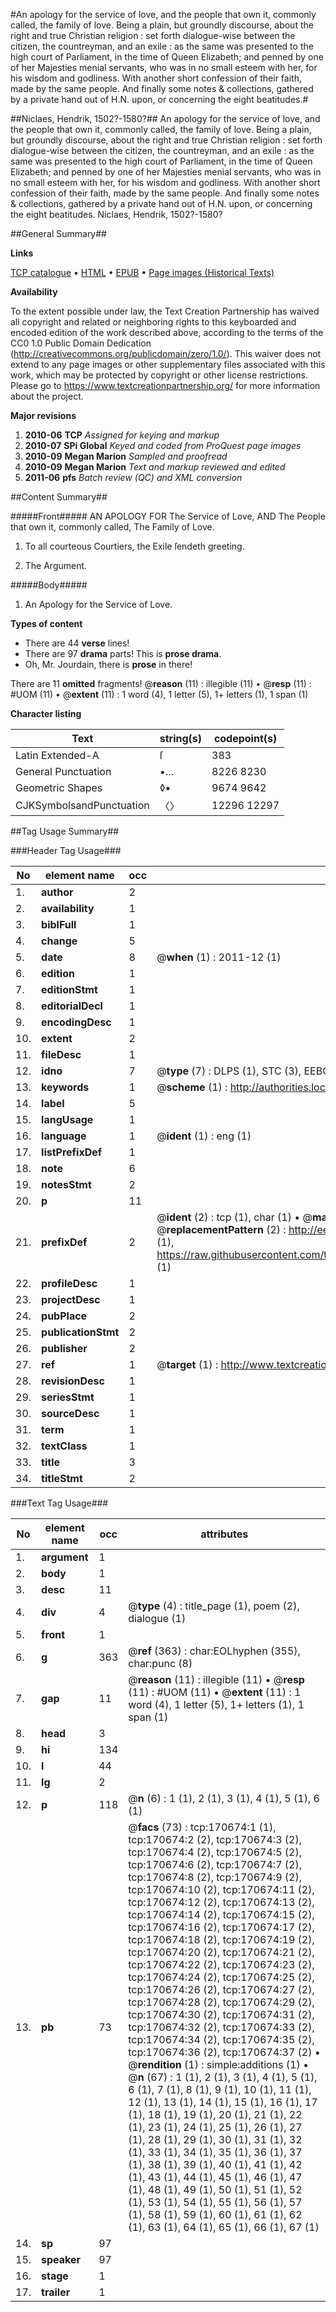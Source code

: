 #An apology for the service of love, and the people that own it, commonly called, the family of love. Being a plain, but groundly discourse, about the right and true Christian religion : set forth dialogue-wise between the citizen, the countreyman, and an exile : as the same was presented to the high court of Parliament, in the time of Queen Elizabeth; and penned by one of her Majesties menial servants, who was in no small esteem with her, for his wisdom and godliness. With another short confession of their faith, made by the same people. And finally some notes & collections, gathered by a private hand out of H.N. upon, or concerning the eight beatitudes.#

##Niclaes, Hendrik, 1502?-1580?##
An apology for the service of love, and the people that own it, commonly called, the family of love. Being a plain, but groundly discourse, about the right and true Christian religion : set forth dialogue-wise between the citizen, the countreyman, and an exile : as the same was presented to the high court of Parliament, in the time of Queen Elizabeth; and penned by one of her Majesties menial servants, who was in no small esteem with her, for his wisdom and godliness. With another short confession of their faith, made by the same people. And finally some notes & collections, gathered by a private hand out of H.N. upon, or concerning the eight beatitudes.
Niclaes, Hendrik, 1502?-1580?

##General Summary##

**Links**

[TCP catalogue](http://www.ota.ox.ac.uk/tcp/)  • 
[HTML](http://tei.it.ox.ac.uk/tcp/Texts-HTML/free/A89/A89682.html)  • 
[EPUB](http://tei.it.ox.ac.uk/tcp/Texts-EPUB/free/A89/A89682.epub) • 
[Page images (Historical Texts)](https://historicaltexts.jisc.ac.uk/eebo-99869141e)

**Availability**

To the extent possible under law, the Text Creation Partnership has waived all copyright and related or neighboring rights to this keyboarded and encoded edition of the work described above, according to the terms of the CC0 1.0 Public Domain Dedication (http://creativecommons.org/publicdomain/zero/1.0/). This waiver does not extend to any page images or other supplementary files associated with this work, which may be protected by copyright or other license restrictions. Please go to https://www.textcreationpartnership.org/ for more information about the project.

**Major revisions**

1. __2010-06__ __TCP__ *Assigned for keying and markup*
1. __2010-07__ __SPi Global__ *Keyed and coded from ProQuest page images*
1. __2010-09__ __Megan Marion__ *Sampled and proofread*
1. __2010-09__ __Megan Marion__ *Text and markup reviewed and edited*
1. __2011-06__ __pfs__ *Batch review (QC) and XML conversion*

##Content Summary##

#####Front#####
AN APOLOGY FOR The Service of Love, AND The People that own it, commonly called, The Family of Love.
1. To all courteous Courtiers, the Exile ſendeth greeting.

1. The Argument.

#####Body#####

1. An Apology for the Service of Love.

**Types of content**

  * There are 44 **verse** lines!
  * There are 97 **drama** parts! This is **prose drama**.
  * Oh, Mr. Jourdain, there is **prose** in there!

There are 11 **omitted** fragments! 
 @__reason__ (11) : illegible (11)  •  @__resp__ (11) : #UOM (11)  •  @__extent__ (11) : 1 word (4), 1 letter (5), 1+ letters (1), 1 span (1)

**Character listing**


|Text|string(s)|codepoint(s)|
|---|---|---|
|Latin Extended-A|ſ|383|
|General Punctuation|•…|8226 8230|
|Geometric Shapes|◊▪|9674 9642|
|CJKSymbolsandPunctuation|〈〉|12296 12297|

##Tag Usage Summary##

###Header Tag Usage###

|No|element name|occ|attributes|
|---|---|---|---|
|1.|__author__|2||
|2.|__availability__|1||
|3.|__biblFull__|1||
|4.|__change__|5||
|5.|__date__|8| @__when__ (1) : 2011-12 (1)|
|6.|__edition__|1||
|7.|__editionStmt__|1||
|8.|__editorialDecl__|1||
|9.|__encodingDesc__|1||
|10.|__extent__|2||
|11.|__fileDesc__|1||
|12.|__idno__|7| @__type__ (7) : DLPS (1), STC (3), EEBO-CITATION (1), PROQUEST (1), VID (1)|
|13.|__keywords__|1| @__scheme__ (1) : http://authorities.loc.gov/ (1)|
|14.|__label__|5||
|15.|__langUsage__|1||
|16.|__language__|1| @__ident__ (1) : eng (1)|
|17.|__listPrefixDef__|1||
|18.|__note__|6||
|19.|__notesStmt__|2||
|20.|__p__|11||
|21.|__prefixDef__|2| @__ident__ (2) : tcp (1), char (1)  •  @__matchPattern__ (2) : ([0-9\-]+):([0-9IVX]+) (1), (.+) (1)  •  @__replacementPattern__ (2) : http://eebo.chadwyck.com/downloadtiff?vid=$1&page=$2 (1), https://raw.githubusercontent.com/textcreationpartnership/Texts/master/tcpchars.xml#$1 (1)|
|22.|__profileDesc__|1||
|23.|__projectDesc__|1||
|24.|__pubPlace__|2||
|25.|__publicationStmt__|2||
|26.|__publisher__|2||
|27.|__ref__|1| @__target__ (1) : http://www.textcreationpartnership.org/docs/. (1)|
|28.|__revisionDesc__|1||
|29.|__seriesStmt__|1||
|30.|__sourceDesc__|1||
|31.|__term__|1||
|32.|__textClass__|1||
|33.|__title__|3||
|34.|__titleStmt__|2||


###Text Tag Usage###

|No|element name|occ|attributes|
|---|---|---|---|
|1.|__argument__|1||
|2.|__body__|1||
|3.|__desc__|11||
|4.|__div__|4| @__type__ (4) : title_page (1), poem (2), dialogue (1)|
|5.|__front__|1||
|6.|__g__|363| @__ref__ (363) : char:EOLhyphen (355), char:punc (8)|
|7.|__gap__|11| @__reason__ (11) : illegible (11)  •  @__resp__ (11) : #UOM (11)  •  @__extent__ (11) : 1 word (4), 1 letter (5), 1+ letters (1), 1 span (1)|
|8.|__head__|3||
|9.|__hi__|134||
|10.|__l__|44||
|11.|__lg__|2||
|12.|__p__|118| @__n__ (6) : 1 (1), 2 (1), 3 (1), 4 (1), 5 (1), 6 (1)|
|13.|__pb__|73| @__facs__ (73) : tcp:170674:1 (1), tcp:170674:2 (2), tcp:170674:3 (2), tcp:170674:4 (2), tcp:170674:5 (2), tcp:170674:6 (2), tcp:170674:7 (2), tcp:170674:8 (2), tcp:170674:9 (2), tcp:170674:10 (2), tcp:170674:11 (2), tcp:170674:12 (2), tcp:170674:13 (2), tcp:170674:14 (2), tcp:170674:15 (2), tcp:170674:16 (2), tcp:170674:17 (2), tcp:170674:18 (2), tcp:170674:19 (2), tcp:170674:20 (2), tcp:170674:21 (2), tcp:170674:22 (2), tcp:170674:23 (2), tcp:170674:24 (2), tcp:170674:25 (2), tcp:170674:26 (2), tcp:170674:27 (2), tcp:170674:28 (2), tcp:170674:29 (2), tcp:170674:30 (2), tcp:170674:31 (2), tcp:170674:32 (2), tcp:170674:33 (2), tcp:170674:34 (2), tcp:170674:35 (2), tcp:170674:36 (2), tcp:170674:37 (2)  •  @__rendition__ (1) : simple:additions (1)  •  @__n__ (67) : 1 (1), 2 (1), 3 (1), 4 (1), 5 (1), 6 (1), 7 (1), 8 (1), 9 (1), 10 (1), 11 (1), 12 (1), 13 (1), 14 (1), 15 (1), 16 (1), 17 (1), 18 (1), 19 (1), 20 (1), 21 (1), 22 (1), 23 (1), 24 (1), 25 (1), 26 (1), 27 (1), 28 (1), 29 (1), 30 (1), 31 (1), 32 (1), 33 (1), 34 (1), 35 (1), 36 (1), 37 (1), 38 (1), 39 (1), 40 (1), 41 (1), 42 (1), 43 (1), 44 (1), 45 (1), 46 (1), 47 (1), 48 (1), 49 (1), 50 (1), 51 (1), 52 (1), 53 (1), 54 (1), 55 (1), 56 (1), 57 (1), 58 (1), 59 (1), 60 (1), 61 (1), 62 (1), 63 (1), 64 (1), 65 (1), 66 (1), 67 (1)|
|14.|__sp__|97||
|15.|__speaker__|97||
|16.|__stage__|1||
|17.|__trailer__|1||
